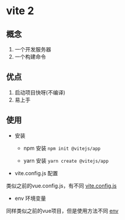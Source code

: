 # vite 2

## 概念

1. 一个开发服务器
2. 一个构建命令

## 优点

1. 启动项目快呀(不编译)
2. 易上手

## 使用

- 安装

  - npm 安装
    `npm init @vitejs/app`

  - yarn 安装
    `yarn create @vitejs/app`

- vite.config.js 配置

类似之前的vue.config.js，有不同
[vite.config.js](https://vitejs.dev/config/)

- env 环境变量

同样类似之前的vue项目，但是使用方法不同
[env](https://vitejs.dev/guide/env-and-mode.html)
